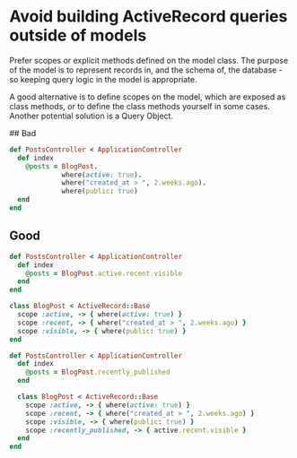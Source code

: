 # Avoid building ActiveRecord queries outside of models

Prefer scopes or explicit methods defined on the model class. The purpose of the model is to represent records in, and the schema of, the database - so keeping query logic in the model is appropriate.

A good alternative is to define scopes on the model, which are exposed as class methods, or to define the class methods yourself in some cases. Another potential solution is a Query Object.

## Bad

```ruby
def PostsController < ApplicationController
  def index
    @posts = BlogPost.
             where(active: true).
             where("created_at > ", 2.weeks.ago).
             where(public: true)
  end
end
```

## Good

```ruby
def PostsController < ApplicationController
  def index
    @posts = BlogPost.active.recent.visible
  end
end

class BlogPost < ActiveRecord::Base
  scope :active, -> { where(active: true) }
  scope :recent, -> { where("created_at > ", 2.weeks.ago) }
  scope :visible, -> { where(public: true) }
end
```

```ruby
def PostsController < ApplicationController
  def index
    @posts = BlogPost.recently_published
  end

  class BlogPost < ActiveRecord::Base
    scope :active, -> { where(active: true) }
    scope :recent, -> { where("created_at > ", 2.weeks.ago) }
    scope :visible, -> { where(public: true) }
    scope :recently_published, -> { active.recent.visible }
  end
end
```
